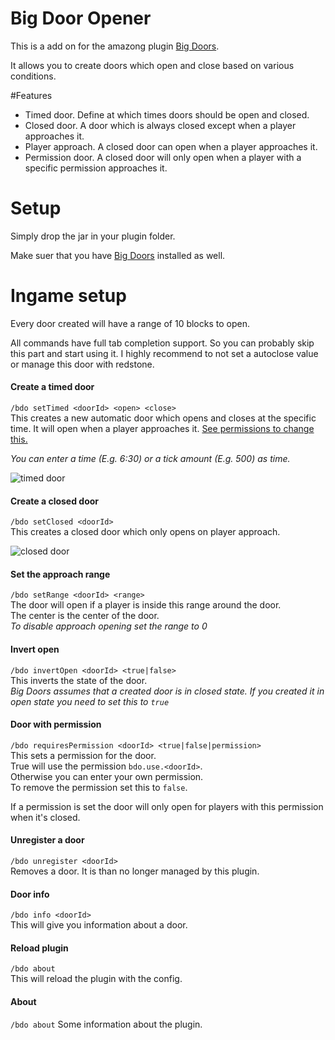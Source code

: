 # Big Door Opener

This is a add on for the amazong plugin [Big Doors](https://www.spigotmc.org/resources/big-doors.58669/).

It allows you to create doors which open and close based on various conditions.


#Features
* Timed door. Define at which times doors should be open and closed.
* Closed door. A door which is always closed except when a player approaches it.
* Player approach. A closed door can open when a player approaches it.
* Permission door. A closed door will only open when a player with a specific permission approaches it.

# Setup
Simply drop the jar in your plugin folder.

Make suer that you have [Big Doors](https://www.spigotmc.org/resources/big-doors.58669/) installed as well.

# Ingame setup

Every door created will have a range of 10 blocks to open.

All commands have full tab completion support. So you can probably skip this part and start using it.
I highly recommend to not set a autoclose value or manage this door with redstone.

#### Create a timed door
`/bdo setTimed <doorId> <open> <close>`  
This creates a new automatic door which opens and closes at the specific time.
It will open when a player approaches it. [See permissions to change this.](#Door-with-permission)

*You can enter a time (E.g. 6:30) or a tick amount (E.g. 500) as time.*

![timed door](http://chojo.u.catgirlsare.sexy/OJikflxg.gif)

#### Create a closed door
`/bdo setClosed <doorId>`  
This creates a closed door which only opens on player approach.

![closed door](http://chojo.u.catgirlsare.sexy/ekZpqt_T.gif)

#### Set the approach range
`/bdo setRange <doorId> <range>`  
The door will open if a player is inside this range around the door.  
The center is the center of the door.  
*To disable approach opening set the range to 0*

#### Invert open
`/bdo invertOpen <doorId> <true|false>`  
This inverts the state of the door.  
*Big Doors assumes that a created door is in closed state. If you created it in open state you need to set this to `true`*

#### Door with permission
`/bdo requiresPermission <doorId> <true|false|permission>`  
This sets a permission for the door.  
True will use the permission `bdo.use.<doorId>`.  
Otherwise you can enter your own permission.  
To remove the permission set this to `false`.  

If a permission is set the door will only open for players with this permission when it's closed.

#### Unregister a door
`/bdo unregister <doorId>`  
Removes a door. It is than no longer managed by this plugin.

#### Door info
`/bdo info <doorId>`  
This will give you information about a door.

#### Reload plugin
`/bdo about`  
This will reload the plugin with the config.

#### About
`/bdo about`
Some information about the plugin.